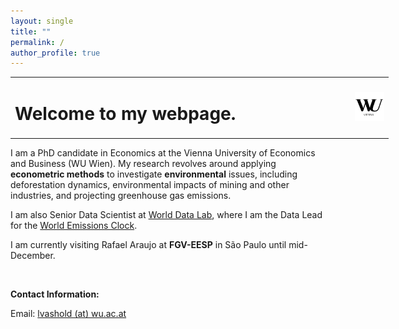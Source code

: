 ```yaml
---
layout: single
title: ""
permalink: /
author_profile: true
---
```


<table style="width: 120%;">
  <tr>
	<td style="width: 90%; border-bottom:0px;"><h1>Welcome to my webpage.</h1></td>
	<td style="width: 200%; border-bottom:0px;"><img src="assets/images/logo_wu_vienna"/></td>
  </tr>
</table>

I am a PhD candidate in Economics at the Vienna University of Economics and Business (WU Wien). My research revolves around applying **econometric methods** to investigate **environmental** issues, including deforestation dynamics, environmental impacts of mining and other industries, and projecting greenhouse gas emissions.

I am also Senior Data Scientist at [World Data Lab](https://worlddata.io/), where I am the Data Lead for the [World Emissions Clock](https://worldemissions.io/).


I am currently visiting Rafael Araujo at **FGV-EESP** in S&#227;o Paulo until mid-December.

<br>

**Contact Information:**

Email: [lvashold (at) wu.ac.at](mailto:lvashold@wu.ac.at)

